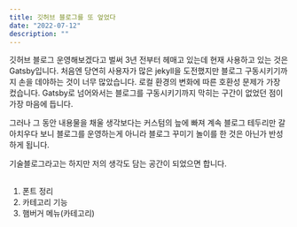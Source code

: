 ```yaml
---
title: 깃허브 블로그를 또 엎었다
date: "2022-07-12"
description: ""
---
```




깃허브 블로그 운영해보겠다고 벌써 3년 전부터 헤매고 있는데 현재 사용하고 있는 것은 Gatsby입니다. 처음엔 당연히 사용자가 많은 jekyll을 도전했지만 블로그 구동시키기까지 손을 데야하는 것이 너무 많았습니다. 로컬 환경의 변화에 따른 호환성 문제가 가장 컸습니다. Gatsby로 넘어와서는 블로그를 구동시키기까지 막히는 구간이 없었던 점이 가장 마음에 듭니다.

그러나 그 동안 내용물을 채울 생각보다는 커스텀의 늪에 빠져 계속 블로그 테두리만 갈아치우다 보니 블로그를 운영하는게 아니라 블로그 꾸미기 놀이를 한 것은 아닌가 반성하게 됩니다. 

기술블로그라고는 하지만 저의 생각도 담는 공간이 되었으면 합니다. 

##  
##
##


1. 폰트 정리
2. 카테고리 기능
3. 햄버거 메뉴(카테고리)